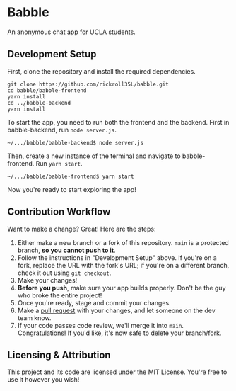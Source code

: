 # Babble
An anonymous chat app for UCLA students.

## Development Setup
First, clone the repository and install the required dependencies.

```
git clone https://github.com/rickroll35L/babble.git
cd babble/babble-frontend
yarn install
cd ../babble-backend
yarn install
```

To start the app, you need to run both the frontend and the backend. First in babble-backend, run `node server.js`.

```
~/.../babble/babble-backend$ node server.js
```

Then, create a new instance of the terminal and navigate to babble-frontend. Run `yarn start`.

```
~/.../babble/babble-frontend$ yarn start
```

Now you're ready to start exploring the app!

## Contribution Workflow

Want to make a change? Great! Here are the steps:

1. Either make a new branch or a fork of this repository. `main` is a protected branch, **so you cannot push to it**.
2. Follow the instructions in "Development Setup" above. If you're on a fork, replace the URL with the fork's URL; if you're on a different branch, check it out using `git checkout`.
3. Make your changes!
4. **Before you push**, make sure your app builds properly. Don't be the guy who broke the entire project!
5. Once you're ready, stage and commit your changes.
6. Make a [pull request](https://github.com/rickroll35L/babble/pulls) with your changes, and let someone on the dev team know. 
7. If your code passes code review, we'll merge it into `main`. Congratulations! If you'd like, it's now safe to delete your branch/fork.

## Licensing & Attribution
This project and its code are licensed under the MIT License. You're free to use it however you wish!
